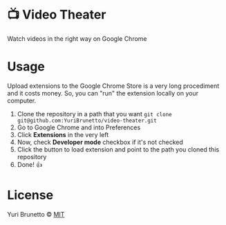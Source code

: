 # :tv: Video Theater
Watch videos in the right way on Google Chrome

# Usage
Upload extensions to the Google Chrome Store is a very long procediment and it costs money. So, you can "run" the extension locally on your computer.

1. Clone the repository in a path that you want `git clone git@github.com:YuriBrunetto/video-theater.git`
2. Go to Google Chrome and into Preferences
3. Click **Extensions** in the very left
4. Now, check **Developer mode** checkbox if it's not checked
5. Click the button to load extension and point to the path you cloned this repository
6. Done! :+1: 

# License
Yuri Brunetto &copy; [MIT](https://github.com/YuriBrunetto/video-theater/master/README.md)
